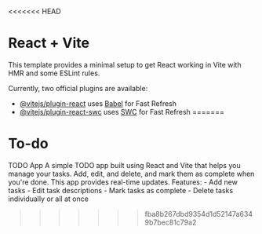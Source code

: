 <<<<<<< HEAD
# React + Vite

This template provides a minimal setup to get React working in Vite with HMR and some ESLint rules.

Currently, two official plugins are available:

- [@vitejs/plugin-react](https://github.com/vitejs/vite-plugin-react/blob/main/packages/plugin-react/README.md) uses [Babel](https://babeljs.io/) for Fast Refresh
- [@vitejs/plugin-react-swc](https://github.com/vitejs/vite-plugin-react-swc) uses [SWC](https://swc.rs/) for Fast Refresh
=======
# To-do
TODO App  A simple TODO app built using React and Vite that helps you manage your tasks. Add, edit, and delete, and mark them as complete when you're done. This app provides real-time updates.  Features: - Add new tasks  - Edit task descriptions - Mark tasks as complete - Delete tasks individually or all at once
>>>>>>> fba8b267dbd9354d1d52147a6349b7bec81c79a2
